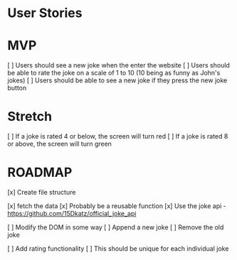 # User Stories

# MVP

[ ] Users should see a new joke when the enter the website
[ ] Users should be able to rate the joke on a scale of 1 to 10 (10 being as funny as John's jokes)
[ ] Users should be able to see a new joke if they press the new joke button

# Stretch

[ ] If a joke is rated 4 or below, the screen will turn red
[ ] If a joke is rated 8 or above, the screen will turn green


# ROADMAP

[x] Create file structure

[x] fetch the data
    [x] Probably be a reusable function
    [x] Use the joke api - https://github.com/15Dkatz/official_joke_api

[ ] Modify the DOM in some way
    [ ] Append a new joke
    [ ] Remove the old joke

[ ] Add rating functionality
    [ ] This should be unique for each individual joke